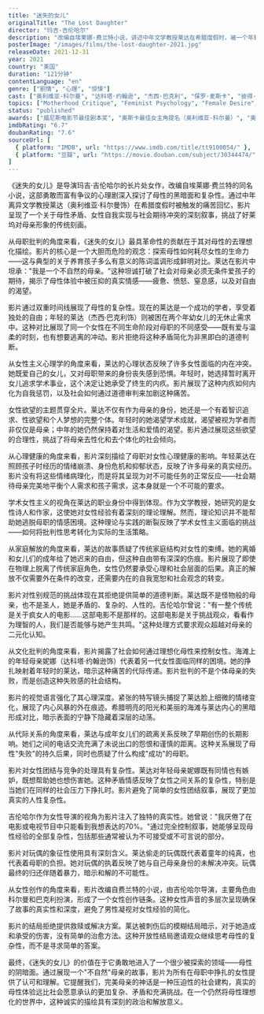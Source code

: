 ```yaml
---
title: "迷失的女儿"
originalTitle: "The Lost Daughter"
director: "玛吉·吉伦哈尔"
description: "改编自埃莱娜·费兰特小说，讲述中年文学教授莱达在希腊度假时，被一个年轻母亲触发了关于自己作为母亲的痛苦回忆。这部心理剧通过复杂的叙事结构，深刻探讨母性的矛盾性、女性自我实现与母职期待的冲突，以及社会对母亲角色的理想化压力。"
posterImage: "/images/films/the-lost-daughter-2021.jpg"
releaseDate: 2021-12-31
year: 2021
country: "美国"
duration: "121分钟"
contentLanguage: "en"
genre: ["剧情", "心理", "惊悚"]
cast: ["奥利维亚·科尔曼", "达科塔·约翰逊", "杰西·巴克利", "保罗·麦斯卡", "彼得·萨斯加德", "艾德·哈里斯", "奥利弗·杰森-科恩"]
topics: ["Motherhood Critique", "Feminist Psychology", "Female Desire", "Mental Health", "Academic Feminism", "Family Liberation", "Gender Norms", "Cultural Critique"]
status: "published"
awards: ["威尼斯电影节最佳剧本奖", "奥斯卡最佳女主角提名（奥利维亚·科尔曼）", "奥斯卡最佳女配角提名（杰西·巴克利）", "奥斯卡最佳改编剧本提名"]
imdbRating: "6.7"
doubanRating: "7.6"
sourceUrl: [
  { platform: "IMDB", url: "https://www.imdb.com/title/tt9100054/" },
  { platform: "豆瓣", url: "https://movie.douban.com/subject/30344474/" }
]
---
```


《迷失的女儿》是导演玛吉·吉伦哈尔的长片处女作，改编自埃莱娜·费兰特的同名小说，这部勇敢而富有争议的心理剧深入探讨了母性的黑暗面和复杂性。通过中年离异文学教授莱达（奥利维亚·科尔曼饰）在希腊度假时被触发的痛苦回忆，影片呈现了一个关于母性矛盾、女性自我实现与社会期待冲突的深刻叙事，挑战了好莱坞对母亲形象的传统刻画。

从母职批判的角度来看，《迷失的女儿》最具革命性的贡献在于其对母性的去理想化描绘。影片的核心是一个大胆而危险的观念：探索母性如何耗尽女性的生命力——这与典型的关于养育孩子多么有意义的陈词滥调形成鲜明对比。莱达在影片中坦承："我是一个不自然的母亲。"这种坦诚打破了社会对母亲必须无条件爱孩子的期待，揭示了母性体验中被压抑的真实情感——疲惫、愤怒、窒息感，以及对自由的渴望。

影片通过双重时间线展现了母性的复杂性。现在的莱达是一个成功的学者，享受着独处的自由；年轻的莱达（杰西·巴克利饰）则被困在两个年幼女儿的无休止需求中。这种对比展现了同一个女性在不同生命阶段对母职的不同感受——既有爱与温柔的时刻，也有想要逃离的冲动。影片拒绝将这种矛盾简化为非黑即白的道德判断。

从女性主义心理学的角度来看，莱达的心理状态反映了许多女性面临的内在冲突。她既爱自己的女儿，又对母职带来的身份丧失感到恐惧。年轻时，她选择暂时离开女儿追求学术事业，这个决定让她承受了终生的内疚。影片展现了这种内疚如何内化为自我惩罚，以及社会如何通过道德审判来加剧这种痛苦。

女性欲望的主题贯穿全片。莱达不仅有作为母亲的身份，她还是一个有着智识追求、性欲望和个人梦想的完整个体。年轻时的她渴望学术成就，渴望被视为学者而非仅仅是母亲；中年的她仍然保持着对生活和爱情的渴望。影片通过展现这些欲望的合理性，挑战了将母亲去性化和去个体化的社会倾向。

从心理健康的角度来看，影片深刻描绘了母职对女性心理健康的影响。年轻莱达在照顾孩子时经历的情绪崩溃、身份危机和抑郁状态，反映了许多母亲的真实经历。影片没有将这些情绪病理化，而是将其呈现为对不可能任务的正常反应——社会期待母亲完美地平衡个人需求和孩子需求，这本身就是一个不可能的要求。

学术女性主义的视角在莱达的职业身份中得到体现。作为文学教授，她研究的是女性诗人和作家，这使她对女性经验有着深刻的理论理解。然而，理论知识并不能帮助她逃脱母职的情感困境。这种理论与实践的断裂反映了学术女性主义面临的挑战——如何将批判性思考转化为实际的生活策略。

从家庭解放的角度来看，莱达的故事质疑了传统家庭结构对女性的束缚。她的离婚和女儿们的成年给了她迟来的自由，但这种自由带有深深的伤痕。影片展现了即使在物理上脱离了传统家庭角色，女性仍然要承受心理和社会层面的后果。真正的解放不仅需要外在条件的改变，还需要内在的自我宽恕和社会观念的转变。

影片对性别规范的挑战体现在其拒绝提供简单的道德判断。莱达既不是怪物般的母亲，也不是圣人，她是矛盾的、复杂的、人性的。吉伦哈尔曾说："有一整个传统是关于疯女人的电影……这部电影不是那样的。这部电影是关于挑战观众，看看作为理智的人，我们是否能够与她产生共鸣。"这种处理方式要求观众超越对母亲的二元化认知。

从文化批判的角度来看，影片揭露了社会如何通过理想化母性来控制女性。海滩上的年轻母亲妮娜（达科塔·约翰逊饰）代表着另一代女性面临同样的困境。她的挣扎映射着年轻时的莱达，暗示这种痛苦的代际传递。影片批判的不是个体母亲的失败，而是创造这种失败感的社会结构。

影片的视觉语言强化了其心理深度。紧张的特写镜头捕捉了莱达脸上细微的情绪变化，展现了内心风暴的外在痕迹。希腊明亮的阳光和美丽的海滩与莱达内心的黑暗形成对比，暗示表面的宁静下隐藏着深层的动荡。

从代际关系的角度来看，莱达与成年女儿们的疏离关系反映了早期创伤的长期影响。她们之间的电话交流充满了未说出口的怨恨和谨慎的距离。这种关系展现了母性"失败"的持久后果，同时也质疑了什么构成"成功"的母职。

影片对女性团结与竞争的处理具有复杂性。莱达对年轻母亲妮娜既有同情也有嫉妒，既想帮助她也想伤害她。这种矛盾情感反映了女性之间关系的复杂性，特别是当她们在同样的社会压力下挣扎时。影片避免了简单的女性团结叙事，展现了更加真实的人性复杂性。

吉伦哈尔作为女性导演的视角为影片注入了独特的真实性。她曾说："我厌倦了在电影或电视节目中只能看到我想表达的70%。"通过完全控制叙事，她能够呈现母性经验的全部复杂性，包括那些通常被认为不可接受或不可言说的部分。

影片对玩偶的象征性使用具有深刻含义。莱达偷走的玩偶既代表着童年的纯真，也代表着母职的负担。她对玩偶的执着反映了她与自己母亲身份的未解决冲突。玩偶最终的归还伴随着暴力，暗示和解的不可能性。

从女性创作的角度来看，影片改编自费兰特的小说，由吉伦哈尔导演，主要角色由科尔曼和巴克利扮演，形成了一个女性创作链条。这种女性声音的多层次呈现确保了故事的真实性和深度，避免了男性凝视对女性经验的简化。

影片的结局拒绝提供救赎或解决方案。莱达被刺伤后的模糊结局暗示，对于她造成和承受的伤害，没有简单的治愈方法。这种开放性结局邀请观众继续思考母性的复杂性，而不是寻求简单的答案。

最终，《迷失的女儿》的价值在于它勇敢地进入了一个很少被探索的领域——母性的阴暗面。通过展现一个"不自然"母亲的故事，影片为所有在母职中挣扎的女性提供了认可和理解。它提醒我们，完美母亲的神话是一种压迫性的社会建构，真实的母性体验远比社会愿意承认的更加复杂、矛盾和充满挑战。在一个仍然将母性理想化的世界中，这种诚实的描绘具有深刻的政治和解放意义。
